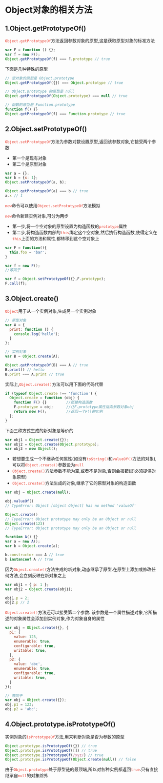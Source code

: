 # Object对象的相关方法

## 1.Object.getPrototypeOf()

<code style="color:#ea4335">Object.getPrototypeOf</code>方法返回参数对象的原型,这是获取原型对象的标准方法

```js
var F = function () {};
var f = new F();
Object.getPrototypeOf(f) === F.prototype // true
```

下面是几种特殊的原型

```js
// 空对象的原型是 Object.prototype
Object.getPrototypeOf({}) === Object.prototype // true

// Object.prototype 的原型是 null
Object.getPrototypeOf(Object.prototype) === null // true

// 函数的原型是 Function.prototype
function f() {}
Object.getPrototypeOf(f) === Function.prototype // true
```

## 2.Object.setPrototypeOf()

<code style="color:#ea4335">Object.setPrototypeOf</code>方法为参数对数设置原型,返回该参数对象,它接受两个参数

- 第一个是现有对象
- 第二个是原型对象

```js
var a = {};
var b = {x: 1};
Object.setPrototypeOf(a, b);

Object.getPrototypeOf(a) === b // true
a.x // 1
```

<code style="color:#ea4335">new</code>命令可以使用<code style="color:#ea4335">Object.setPrototypeOf</code>方法模拟

<code style="color:#ea4335">new</code>命令新建实例对象,可分为两步

- 第一步,将一个空对象的原型设置为构造函数的<code style="color:#ea4335">prototype</code>属性
- 第二步,将构造函数内部的<code style="color:#ea4335">this</code>绑定这个空对象,然后执行构造函数,使得定义在<code style="color:#ea4335">this</code>上面的方法和属性,都转移到这个空对象上

```js
var F = function(){
  this.foo = 'bar';
}

var f = new F();
//等同于

var f = Object.setPrototypeOf({},F.prototype);
F.call(f);
```

## 3.Object.create()

<code style="color:#ea4335">Object</code>用于从一个实例对象,生成另一个实例对象

```js
// 原型对象
var A = {
  print: function () {
    console.log('hello');
  }
};

// 实例对象
var B = Object.create(A);

Object.getPrototypeOf(B) === A // true
B.print() // hello
B.print === A.print // true
```

实际上,<code style="color:#ea4335">Object.create()</code>方法可以用下面的代码代替

```js
if (typeof Object.create !== 'function') {
  Object.create = function (obj) {
    function F() {}         //新建构造函数
    F.prototype = obj;      //让F.prototype属性指向参数对象obj
    return new F();         //返回一个F()的实例
  };
}
```

下面三种方式生成的新对象是等价的

```js
var obj1 = Object.create({});
var obj2 = Object.create(Object.prototype);
var obj3 = new Object();
```

- 若想要生成一个不继承任何属性(如没有<code style="color:#ea4335">toString()</code>和<code style="color:#ea4335">valueOf()</code>方法的对象),可以将<code style="color:#ea4335">Object.create()</code>参数设为<code style="color:#ea4335">null</code>
- <code style="color:#ea4335">Object.create()</code>方法参数不能为空,或者不是对象,否则会报错(即必须提供对象原型)
- <code style="color:#ea4335">Object.create()</code>方法生成的对象,继承了它的原型对象的构造函数

```js
var obj = Object.create(null);

obj.valueOf()
// TypeError: Object [object Object] has no method 'valueOf'

Object.create()
// TypeError: Object prototype may only be an Object or null
Object.create(123)
// TypeError: Object prototype may only be an Object or null

function A() {}
var a = new A();
var b = Object.create(a);

b.constructor === A // true
b instanceof A // true
```

因为<code style="color:#ea4335">Object.create()</code>方法生成的新对象,动态继承了原型.在原型上添加或修改任何方法,会立刻反映在新对象之上

```js
var obj1 = { p: 1 };
var obj2 = Object.create(obj1);

obj1.p = 2;
obj2.p // 2
```

<code style="color:#ea4335">Object.create()</code>方法还可以接受第二个参数. 该参数是一个属性描述对象,它所描述的对象属性会添加到实例对象,作为对象自身的属性

```js
var obj = Object.create({}, {
  p1: {
    value: 123,
    enumerable: true,
    configurable: true,
    writable: true,
  },
  p2: {
    value: 'abc',
    enumerable: true,
    configurable: true,
    writable: true,
  }
});

// 等同于
var obj = Object.create({});
obj.p1 = 123;
obj.p2 = 'abc';

```

## 4.Object.prototype.isPrototypeOf()

实例对象的<code style="color:#ea4335">isPrototypeOf</code>方法,用来判断对象是否为参数的原型

```js
Object.prototype.isPrototypeOf({}) // true
Object.prototype.isPrototypeOf([]) // true
Object.prototype.isPrototypeOf(/xyz/) // true
Object.prototype.isPrototypeOf(Object.create(null)) // false
```

由于<code style="color:#ea4335">Object.prototype</code>处于原型链的最顶端,所以对各种实例都返回<code style="color:#ea4335">true</code>.只有直接继承自<code style="color:#ea4335">null</code>的对象除外

